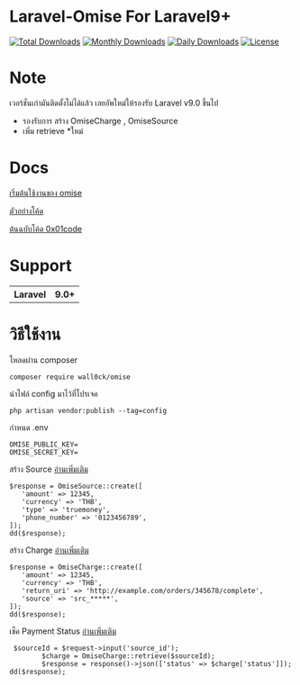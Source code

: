 # Laravel-Omise For Laravel9+

[![Total Downloads](https://poser.pugx.org/wall0ck/omise/downloads)](https://packagist.org/packages/wall0ck/omise)
[![Monthly Downloads](https://poser.pugx.org/wall0ck/omise/d/monthly)](https://packagist.org/packages/wall0ck/omise)
[![Daily Downloads](https://poser.pugx.org/wall0ck/omise/d/daily)](https://packagist.org/packages/wall0ck/omise)
[![License](https://poser.pugx.org/wall0ck/omise/license)](https://packagist.org/packages/wall0ck/omise)

# Note

เวอร์ชั่นเก่ามันติดตั้งไม่ได้แล้ว เลยอัพใหม่ให้รองรับ Laravel v9.0 ขึ้นไป

- รองรับการ สร้าง OmiseCharge , OmiseSource
- เพิ่ม retrieve \*ใหม่

# Docs

[เริ่มต้นใช้งานของ omise](https://www.omise.co/th/docs/thailand)

[ตัวอย่างโค้ด](https://github.com/0x01code/Laravel-Omise-Example)

[ต้นฉบับโค้ด 0x01code](https://github.com/0x01code/Laravel-Omise/)

# Support

<table>
      <tr>
         <th>Laravel</th>
         <th>9.0+</th>
      </tr>
</table>

# วิธีใช้งาน

โหลดผ่าน composer

```
composer require wall0ck/omise
```

นำไฟล์ config มาไว้ที่โปรเจค

```
php artisan vendor:publish --tag=config
```

กำหนด .env

```
OMISE_PUBLIC_KEY=
OMISE_SECRET_KEY=
```

สร้าง Source [อ่านเพิ่มเติม](https://www.omise.co/th/omise-js/thailand#createsource)

```
$response = OmiseSource::create([
   'amount' => 12345,
   'currency' => 'THB',
   'type' => 'truemoney',
   'phone_number' => '0123456789',
]);
dd($response);
```

สร้าง Charge [อ่านเพิ่มเติม](https://www.omise.co/th/charges-api/thailand)

```
$response = OmiseCharge::create([
   'amount' => 12345,
   'currency' => 'THB',
   'return_uri' => 'http://example.com/orders/345678/complete',
   'source' => 'src_*****',
]);
dd($response);
```

เช็ค Payment Status [อ่านเพิ่มเติม](https://docs.opn.ooo/charges-api#retrieve)

```
 $sourceId = $request->input('source_id');
        $charge = OmiseCharge::retrieve($sourceId);
        $response = response()->json(['status' => $charge['status']]);
dd($response);
```
